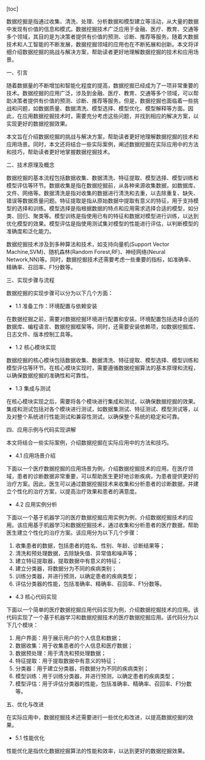 
[toc]                    
                
                
数据挖掘是指通过收集、清洗、处理、分析数据和模型建立等活动，从大量的数据中发现有价值的信息和模式。数据挖掘技术广泛应用于金融、医疗、教育、交通等多个领域，其目的是为决策者提供有价值的预测、诊断、推荐等服务。随着大数据技术和人工智能的不断发展，数据挖掘领域的应用也在不断拓展和创新。本文将详细介绍数据挖掘的挑战与解决方案，帮助读者更好地理解数据挖掘的技术和应用场景。

一、引言

随着数据量的不断增加和智能化程度的提高，数据挖掘已经成为了一项非常重要的技术。数据挖掘的应用广泛，涉及到金融、医疗、教育、交通等多个领域，可以帮助决策者提供有价值的预测、诊断、推荐等服务。但是，数据挖掘也面临着一些挑战和问题，如数据质量、数据清洗、模型选择、模型优化、模型解释等方面。因此，在应用数据挖掘技术时，需要充分考虑这些问题，并找到相应的解决方案，以实现更好的数据挖掘效果。

本文旨在介绍数据挖掘的挑战与解决方案，帮助读者更好地理解数据挖掘的技术和应用场景。同时，本文还将结合一些实际案例，阐述数据挖掘在实际应用中的方法和技巧，帮助读者更好地掌握数据挖掘技术。

二、技术原理及概念

数据挖掘的基本流程包括数据收集、数据清洗、特征提取、模型选择、模型训练和模型评估等环节。数据收集是指在数据挖掘前，从各种来源收集数据，如数据库、文件、网络等。数据清洗是指对收集的数据进行清洗和去重，以去除重复、缺失、错误等数据质量问题。特征提取是指从原始数据中提取有意义的特征，用于支持模型的选择和训练。模型选择是指根据数据的特点和应用需求选择合适的模型，如分类、回归、聚类等。模型训练是指使用已有的特征和数据对模型进行训练，以达到优化模型的效果。模型评估是指使用测试集对模型的性能进行评估，以判断模型的准确度和泛化能力。

数据挖掘技术涉及到多种算法和技术，如支持向量机(Support Vector Machine,SVM)、随机森林(Random Forest,RF)、神经网络(Neural Network,NN)等。同时，数据挖掘技术还需要考虑一些重要的指标，如准确率、精确率、召回率、F1分数等。

三、实现步骤与流程

数据挖掘的实现步骤可以分为以下几个方面：

- 1.1 准备工作：环境配置与依赖安装

在数据挖掘之前，需要对数据挖掘环境进行配置和安装。环境配置包括选择合适的数据库、编程语言、数据挖掘框架等。同时，还需要安装依赖项，如数据挖掘库、日志文件、版本控制工具等。

- 1.2 核心模块实现

数据挖掘的核心模块包括数据收集、数据清洗、特征提取、模型选择、模型训练和模型评估等环节。在核心模块实现时，需要遵循数据挖掘算法的基本原理和流程，以确保数据挖掘的准确性和可靠性。

- 1.3 集成与测试

在核心模块实现之后，需要将各个模块进行集成和测试，以确保数据挖掘的效果。集成和测试包括对各个模块进行测试，如数据集测试、特征测试、模型测试等，以及对整个系统进行性能测试和兼容性测试，以确保整个系统的稳定和可靠。

四、应用示例与代码实现讲解

本文将结合一些实际案例，介绍数据挖掘在实际应用中的方法和技巧。

- 4.1 应用场景介绍

下面以一个医疗数据挖掘的应用场景为例，介绍数据挖掘技术的应用。在医疗领域，患者的诊断数据非常重要，可以帮助医生更好地诊断疾病，为患者提供更好的治疗方案。因此，医生可以通过数据挖掘技术来收集和分析患者的诊断数据，并建立个性化的治疗方案，以提高治疗效果和患者的满意度。

- 4.2 应用实例分析

下面以一个基于机器学习的医疗数据挖掘应用实例为例，介绍数据挖掘技术的应用。该应用基于机器学习和数据挖掘技术，通过收集和分析患者的医疗数据，帮助医生建立个性化的治疗方案。该应用分为以下几个步骤：

1. 收集患者的数据，包括患者的姓名、性别、年龄、诊断结果等；
2. 清洗和预处理数据，去除缺失值、异常值和噪声等；
3. 建立特征提取器，提取数据中有意义的特征；
4. 建立分类器，将数据分为不同的疾病类别；
5. 训练分类器，并进行预测，以确定患者的疾病类型；
6. 评估分类器的性能，包括准确率、精确率、召回率、F1分数等。

- 4.3 核心代码实现

下面以一个简单的医疗数据挖掘应用代码实现为例，介绍数据挖掘技术的应用。该代码实现了一个基于机器学习和数据挖掘技术的医疗数据挖掘应用。该代码分为以下几个模块：

1. 用户界面：用于展示用户的个人信息和数据；
2. 数据收集：用于收集患者的个人信息和医疗数据；
3. 数据预处理：用于清洗和预处理数据；
4. 特征提取：用于提取数据中有意义的特征；
5. 分类器：用于建立分类器，将数据分为不同的疾病类别；
6. 模型训练：用于训练分类器，并进行预测，以确定患者的疾病类型；
7. 模型评估：用于评估分类器的性能，包括准确率、精确率、召回率、F1分数等。

五、优化与改进

在实际应用中，数据挖掘技术还需要进行一些优化和改进，以提高数据挖掘的效果。

- 5.1 性能优化

性能优化是指优化数据挖掘算法的性能和效率，以达到更好的数据挖掘效果。

